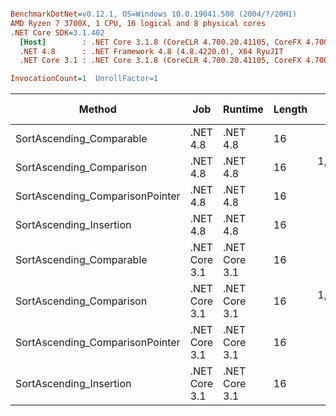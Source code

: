 ``` ini

BenchmarkDotNet=v0.12.1, OS=Windows 10.0.19041.508 (2004/?/20H1)
AMD Ryzen 7 3700X, 1 CPU, 16 logical and 8 physical cores
.NET Core SDK=3.1.402
  [Host]        : .NET Core 3.1.8 (CoreCLR 4.700.20.41105, CoreFX 4.700.20.41903), X64 RyuJIT
  .NET 4.8      : .NET Framework 4.8 (4.8.4220.0), X64 RyuJIT
  .NET Core 3.1 : .NET Core 3.1.8 (CoreCLR 4.700.20.41105, CoreFX 4.700.20.41903), X64 RyuJIT

InvocationCount=1  UnrollFactor=1  

```
|                          Method |           Job |       Runtime | Length |       Mean |   Error |  StdDev |       Gen 0 | Gen 1 | Gen 2 |   Allocated |
|-------------------------------- |-------------- |-------------- |------- |-----------:|--------:|--------:|------------:|------:|------:|------------:|
|        SortAscending_Comparable |      .NET 4.8 |      .NET 4.8 |     16 |   491.0 ms | 2.57 ms | 2.40 ms |           - |     - |     - |           - |
|        SortAscending_Comparison |      .NET 4.8 |      .NET 4.8 |     16 | 1,181.5 ms | 2.67 ms | 2.23 ms | 153000.0000 |     - |     - | 200594584 B |
| SortAscending_ComparisonPointer |      .NET 4.8 |      .NET 4.8 |     16 |   779.4 ms | 2.41 ms | 2.25 ms |           - |     - |     - |           - |
|         SortAscending_Insertion |      .NET 4.8 |      .NET 4.8 |     16 |   696.9 ms | 4.31 ms | 4.03 ms |           - |     - |     - |           - |
|        SortAscending_Comparable | .NET Core 3.1 | .NET Core 3.1 |     16 |   488.9 ms | 2.13 ms | 1.99 ms |           - |     - |     - |      1336 B |
|        SortAscending_Comparison | .NET Core 3.1 | .NET Core 3.1 |     16 | 1,232.5 ms | 2.58 ms | 2.29 ms |  23000.0000 |     - |     - | 199999984 B |
| SortAscending_ComparisonPointer | .NET Core 3.1 | .NET Core 3.1 |     16 |   831.0 ms | 5.25 ms | 4.92 ms |           - |     - |     - |      1336 B |
|         SortAscending_Insertion | .NET Core 3.1 | .NET Core 3.1 |     16 |   525.9 ms | 1.82 ms | 1.70 ms |           - |     - |     - |           - |
